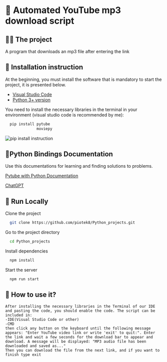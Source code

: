 
# 🐍 Automated YouTube mp3 download script


## 👨‍💻 The project 

A program that downloads an mp3 file after entering the link


## 💬 Installation instruction 
At the beginning, you must install the software that is mandatory to start the project, it is presented below.
 - [Visual Studio Code](https://code.visualstudio.com/docs/setup/windows)   
 - [Python 3+ version](https://realpython.com/installing-python/#how-to-install-python-on-windows)


You need to install the necessary libraries in the terminal in your environment (visual studio code is recommended by me):

```bash
  pip install pytube
              moviepy

```
![pip install instruction](https://user-images.githubusercontent.com/82182989/226630656-e2937091-8d83-48ff-9c6e-094fed5b6491.jpg)


## 📜Python Bindings Documentation

Use this documentations for learning and finding solutions to problems.

[Pytube with Python Documentation](https://pytube.io/en/latest/)

[ChatGPT](https://openai.com/blog/chatgpt)


## 🔗 Run Locally

Clone the project

```bash
  git clone https://github.com/piotek8/Python_projects.git

```

Go to the project directory

```bash
  cd Python_projects
```

Install dependencies

```bash
  npm install
```

Start the server

```bash
  npm run start
```

## 📁 How to use it? 
```
After installing the necessary libraries in the Terminal of our IDE and pasting the code, you should enable the code. The script can be included in:
-IDE(Visual Studio Code or other)
-CMD
then click any button on the keyboard until the following message appears: "Enter YouTube video link or write 'exit' to quit:". Enter the link and wait a few seconds for the download bar to appear and download. A message will be displayed: "MP3 audio file has been downloaded and saved as..."
Then you can download the file from the next link, and if you want to finish type exit
```


